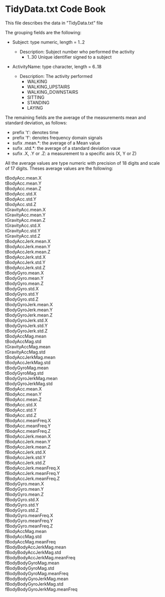 TidyData.txt Code Book
===========

This file describes the data in "TidyData.txt" file

The grouping fields are the following:  

* Subject: type numeric, length = 1..2  
    + Description: Subject number who performed the activity  
        + 1..30   Unique identifier signed to a subject  
        
* ActivityName: type character, length = 6..18
    + Description: The activity performed
        + WALKING
        + WALKING_UPSTAIRS
        + WALKING_DOWNSTAIRS
        + SITTING
        + STANDING
        + LAYING

The remaining fields are the average of the measurements mean and standard deviation, as follows:    

* prefix 't': denotes time
* prefix 'f': denotes frequency domain signals
* sufix .mean.*: the average of a Mean value
* sufix .std.*: the average of a standard deviation vaue
* sufix .X, .Y or .Z: a measurement to a specific axis (X, Y or Z)

All the average values are type numeric with precision of 18 digits and scale of 17 digits. Theses average values are the following:

tBodyAcc.mean.X  
tBodyAcc.mean.Y  
tBodyAcc.mean.Z  
tBodyAcc.std.X  
tBodyAcc.std.Y  
tBodyAcc.std.Z  
tGravityAcc.mean.X  
tGravityAcc.mean.Y  
tGravityAcc.mean.Z  
tGravityAcc.std.X  
tGravityAcc.std.Y  
tGravityAcc.std.Z  
tBodyAccJerk.mean.X  
tBodyAccJerk.mean.Y  
tBodyAccJerk.mean.Z  
tBodyAccJerk.std.X  
tBodyAccJerk.std.Y  
tBodyAccJerk.std.Z  
tBodyGyro.mean.X  
tBodyGyro.mean.Y  
tBodyGyro.mean.Z  
tBodyGyro.std.X  
tBodyGyro.std.Y  
tBodyGyro.std.Z  
tBodyGyroJerk.mean.X  
tBodyGyroJerk.mean.Y  
tBodyGyroJerk.mean.Z  
tBodyGyroJerk.std.X  
tBodyGyroJerk.std.Y  
tBodyGyroJerk.std.Z  
tBodyAccMag.mean  
tBodyAccMag.std  
tGravityAccMag.mean  
tGravityAccMag.std  
tBodyAccJerkMag.mean  
tBodyAccJerkMag.std  
tBodyGyroMag.mean  
tBodyGyroMag.std  
tBodyGyroJerkMag.mean  
tBodyGyroJerkMag.std  
fBodyAcc.mean.X  
fBodyAcc.mean.Y  
fBodyAcc.mean.Z  
fBodyAcc.std.X  
fBodyAcc.std.Y  
fBodyAcc.std.Z  
fBodyAcc.meanFreq.X  
fBodyAcc.meanFreq.Y  
fBodyAcc.meanFreq.Z  
fBodyAccJerk.mean.X  
fBodyAccJerk.mean.Y  
fBodyAccJerk.mean.Z  
fBodyAccJerk.std.X  
fBodyAccJerk.std.Y  
fBodyAccJerk.std.Z  
fBodyAccJerk.meanFreq.X  
fBodyAccJerk.meanFreq.Y  
fBodyAccJerk.meanFreq.Z  
fBodyGyro.mean.X  
fBodyGyro.mean.Y  
fBodyGyro.mean.Z  
fBodyGyro.std.X  
fBodyGyro.std.Y  
fBodyGyro.std.Z  
fBodyGyro.meanFreq.X  
fBodyGyro.meanFreq.Y  
fBodyGyro.meanFreq.Z  
fBodyAccMag.mean  
fBodyAccMag.std  
fBodyAccMag.meanFreq  
fBodyBodyAccJerkMag.mean  
fBodyBodyAccJerkMag.std  
fBodyBodyAccJerkMag.meanFreq  
fBodyBodyGyroMag.mean  
fBodyBodyGyroMag.std  
fBodyBodyGyroMag.meanFreq  
fBodyBodyGyroJerkMag.mean  
fBodyBodyGyroJerkMag.std  
fBodyBodyGyroJerkMag.meanFreq  